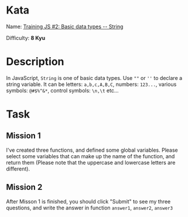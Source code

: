 # Kata
Name: [Training JS #2: Basic data types -- String](https://www.codewars.com/kata/training-js-number-3-basic-data-types-string)

Difficulty: **8 Kyu**

# Description
In JavaScript, `String` is one of basic data types. Use `""` or `''` to declare a string variable. It can be letters: `a,b,c,A,B,C`, numbers: `123...`, various symbols: `@#$%^&*`, control symbols: `\n,\t` etc...

# Task

## Mission 1
I've created three functions, and defined some global variables. Please select some variables that can make up the name of the function, and return them (Please note that the uppercase and lowercase letters are different).

## Mission 2
After Misson 1 is finished, you should click "Submit" to see my three questions, and write the answer in function `answer1`,  `answer2`, `answer3`